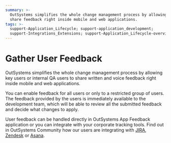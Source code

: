 ```yaml
---
summary: >-
  OutSystems simplifies the whole change management process by allowing users to
  share feedback right inside mobile and web applications.
tags: >-
  support-Application_Lifecycle; support-application_development;
  support-Integrations_Extensions; support-Application_Lifecycle-overview
---
```


# Gather User Feedback

OutSystems simplifies the whole change management process by allowing key users or internal QA users to share written and voice feedback right inside mobile and web applications.

You can enable feedback for all users or only to a restricted group of users. The feedback provided by the users is immediately available to the development team, which will be able to review all the submitted feedback and decide what changes to apply.

User feedback can be handled directly in OutSystems App Feedback application or you can integrate with your corporate tracking tools. Find out in OutSystems Community how our users are integrating with [JIRA](https://www.outsystems.com/forge/component/2153/feedback-to-jira/), [Zendesk](https://www.outsystems.com/forge/component/2154/feedback-to-zendesk/) or [Asana](https://www.outsystems.com/forge/component/2107/feedback-to-asana/).

